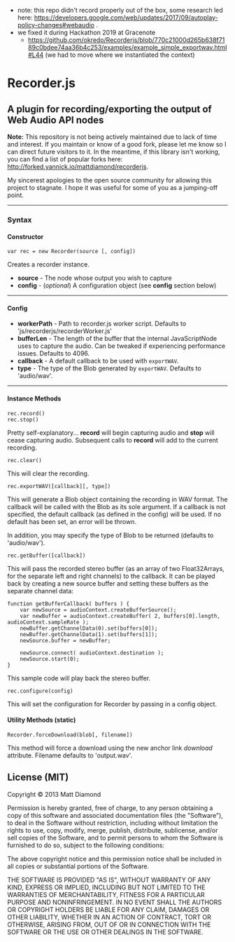  - note: this repo didn't record properly out of the box, some research led here: https://developers.google.com/web/updates/2017/09/autoplay-policy-changes#webaudio .
 - we fixed it during Hackathon 2019 at Gracenote
 	- https://github.com/okredo/Recorderjs/blob/770c21000d265b638f7189c0bdee74aa36b4c253/examples/example_simple_exportwav.html#L44  (we had to move where we instantiated the context)
 
# Recorder.js

## A plugin for recording/exporting the output of Web Audio API nodes

**Note:** This repository is not being actively maintained due to lack of time and interest. If you maintain or know of a good fork, please let me know so I can direct future visitors to it. In the meantime, if this library isn't working, you can find a list of popular forks here: http://forked.yannick.io/mattdiamond/recorderjs.

My sincerest apologies to the open source community for allowing this project to stagnate. I hope it was useful for some of you as a jumping-off point.

---

### Syntax
#### Constructor
    var rec = new Recorder(source [, config])

Creates a recorder instance.

- **source** - The node whose output you wish to capture
- **config** - (*optional*) A configuration object (see **config** section below)

---------
#### Config

- **workerPath** - Path to recorder.js worker script. Defaults to 'js/recorderjs/recorderWorker.js'
- **bufferLen** - The length of the buffer that the internal JavaScriptNode uses to capture the audio. Can be tweaked if experiencing performance issues. Defaults to 4096.
- **callback** - A default callback to be used with `exportWAV`.
- **type** - The type of the Blob generated by `exportWAV`. Defaults to 'audio/wav'.

---------
#### Instance Methods

    rec.record()
    rec.stop()

Pretty self-explanatory... **record** will begin capturing audio and **stop** will cease capturing audio. Subsequent calls to **record** will add to the current recording.

    rec.clear()

This will clear the recording.

    rec.exportWAV([callback][, type])

This will generate a Blob object containing the recording in WAV format. The callback will be called with the Blob as its sole argument. If a callback is not specified, the default callback (as defined in the config) will be used. If no default has been set, an error will be thrown.

In addition, you may specify the type of Blob to be returned (defaults to 'audio/wav').

    rec.getBuffer([callback])

This will pass the recorded stereo buffer (as an array of two Float32Arrays, for the separate left and right channels) to the callback. It can be played back by creating a new source buffer and setting these buffers as the separate channel data:

	function getBufferCallback( buffers ) {
		var newSource = audioContext.createBufferSource();
		var newBuffer = audioContext.createBuffer( 2, buffers[0].length, audioContext.sampleRate );
		newBuffer.getChannelData(0).set(buffers[0]);
		newBuffer.getChannelData(1).set(buffers[1]);
		newSource.buffer = newBuffer;

		newSource.connect( audioContext.destination );
		newSource.start(0);
	}

This sample code will play back the stereo buffer.


    rec.configure(config)

This will set the configuration for Recorder by passing in a config object.

#### Utility Methods (static)

    Recorder.forceDownload(blob[, filename])

This method will force a download using the new anchor link *download* attribute. Filename defaults to 'output.wav'.

## License (MIT)

Copyright © 2013 Matt Diamond

Permission is hereby granted, free of charge, to any person obtaining a copy of this software and associated documentation files (the "Software"), to deal in the Software without restriction, including without limitation the rights to use, copy, modify, merge, publish, distribute, sublicense, and/or sell copies of the Software, and to permit persons to whom the Software is furnished to do so, subject to the following conditions:

The above copyright notice and this permission notice shall be included in all copies or substantial portions of the Software.

THE SOFTWARE IS PROVIDED "AS IS", WITHOUT WARRANTY OF ANY KIND, EXPRESS OR IMPLIED, INCLUDING BUT NOT LIMITED TO THE WARRANTIES OF MERCHANTABILITY, FITNESS FOR A PARTICULAR PURPOSE AND NONINFRINGEMENT. IN NO EVENT SHALL THE AUTHORS OR COPYRIGHT HOLDERS BE LIABLE FOR ANY CLAIM, DAMAGES OR OTHER LIABILITY, WHETHER IN AN ACTION OF CONTRACT, TORT OR OTHERWISE, ARISING FROM, OUT OF OR IN CONNECTION WITH THE SOFTWARE OR THE USE OR OTHER DEALINGS IN THE SOFTWARE.
